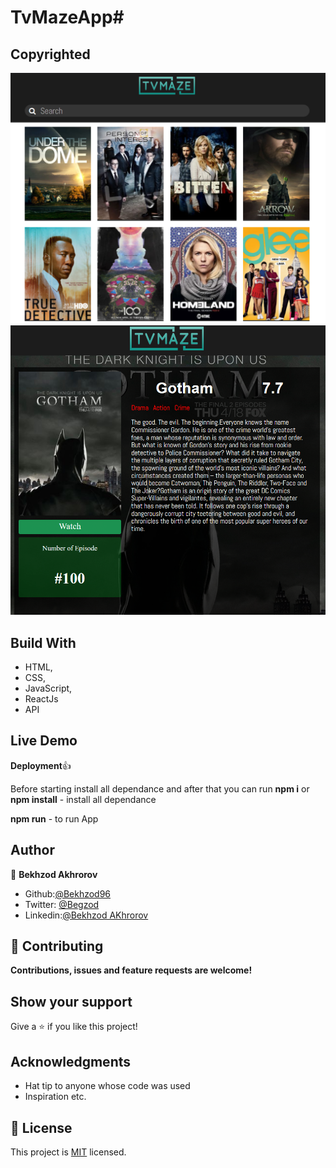 # TvMazeApp# 

## Copyrighted 
![Preview](public/images/result_1.png?raw=true 'Title')
![Preview](public/images/result_2.png?raw=true 'Title')


## Build With

- HTML,
- CSS,
- JavaScript,
- ReactJs
- API

## Live Demo


**Deployment**:+1:

Before starting install all dependance and after that you can run
**npm i** or **npm install** - install all dependance

**npm run** - to run App

## Author

👤 **Bekhzod Akhrorov**

- Github:[@Bekhzod96](https://github.com/Bekhzod96)
- Twitter: [ @Begzod](https://twitter.com/25d47e8987f740b)
- Linkedin:[@Bekhzod AKhrorov](https://www.linkedin.com/in/bekhzod-akhrorov-b24232113/)

## 🤝 Contributing

**Contributions, issues and feature requests are welcome!**


## Show your support

Give a ⭐️ if you like this project!

## Acknowledgments

- Hat tip to anyone whose code was used
- Inspiration etc.

## 📝 License

This project is [MIT](lic.url) licensed.

